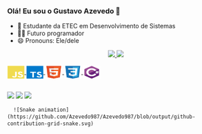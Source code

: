 ### Olá! Eu sou o Gustavo Azevedo 🦉

- 🌱 Estudante da ETEC em Desenvolvimento de Sistemas
- 👨‍💻 Futuro programador
- 😄 Pronouns: Ele/dele

<div align="center">
  <a href="https://github.com/Azevedo987">
  <img height="180em" src="https://github-readme-stats.vercel.app/api?username=Azevedo987&show_icons=true&theme=dark&include_all_commits=true&count_private=true"/>
  <img height="180em" src="https://github-readme-stats.vercel.app/api/top-langs/?username=Azevedo987&layout=compact&langs_count=7&theme=dark"/>
</div>
  
<div style="display: inline_block"><br>
  <img align="center" alt="Aze-Js" height="30" width="40" src="https://raw.githubusercontent.com/devicons/devicon/master/icons/javascript/javascript-plain.svg">
  <img align="center" alt="Aze-Ts" height="30" width="40" src="https://raw.githubusercontent.com/devicons/devicon/master/icons/typescript/typescript-plain.svg">
  <img align="center" alt="Aze-HTML" height="30" width="40" src="https://raw.githubusercontent.com/devicons/devicon/master/icons/html5/html5-original.svg">
  <img align="center" alt="Aze-CSS" height="30" width="40" src="https://raw.githubusercontent.com/devicons/devicon/master/icons/css3/css3-original.svg">
  <img align="center" alt="Aze-Csharp" height="30" width="40" src="https://raw.githubusercontent.com/devicons/devicon/master/icons/csharp/csharp-original.svg">
</div>
  
  ##
  
<div> 
  <a href="https://instagram.com/azevedo.987" target="_blank"><img src="https://img.shields.io/badge/-Instagram-%23E4405F?style=for-the-badge&logo=instagram&logoColor=white" target="_blank"></a>
  <a href = "mailto:gustavo.hga987@gmail.com"><img src="https://img.shields.io/badge/-Gmail-%23333?style=for-the-badge&logo=gmail&logoColor=white" target="_blank"></a>
  <a href="https://www.linkedin.com/in/gustavo-azevedo-924339249" target="_blank"><img src="https://img.shields.io/badge/-LinkedIn-%230077B5?style=for-the-badge&logo=linkedin&logoColor=white" target="_blank"></a> 

</div>
  
      ![Snake animation](https://github.com/Azevedo987/Azevedo987/blob/output/github-contribution-grid-snake.svg)
